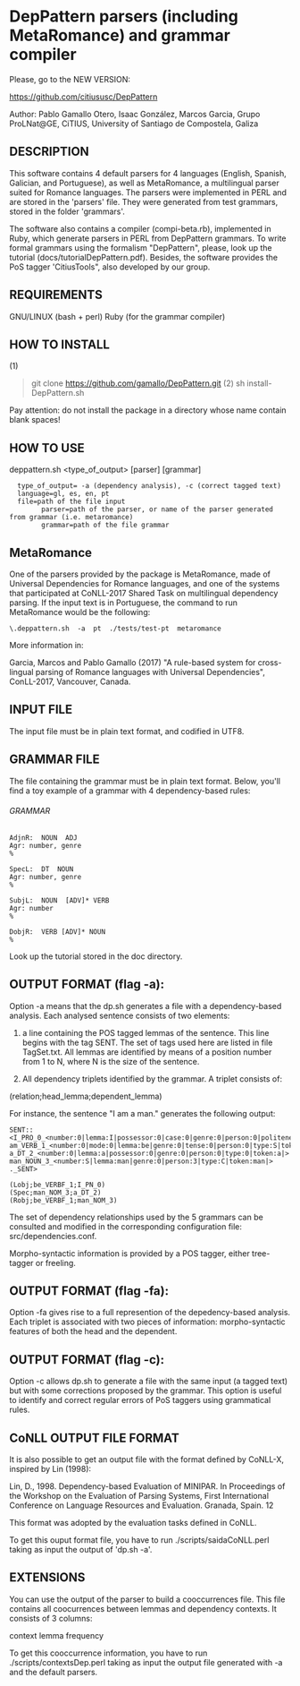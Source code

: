 # DepPattern parsers (including MetaRomance) and grammar compiler

Please, go to the NEW VERSION: 

https://github.com/citiususc/DepPattern

Author: 
Pablo Gamallo Otero, Isaac González, Marcos Garcia, 
Grupo ProLNat@GE, CiTIUS, 
University of Santiago de Compostela, 
Galiza


## DESCRIPTION
This software contains 4 default parsers for 4 languages (English, Spanish, Galician, and Portuguese), as well as MetaRomance, a multilingual parser suited for Romance languages. The parsers were implemented in PERL and are stored in the 'parsers' file. They were generated from test grammars, stored in the folder 'grammars'. 

The software also contains a compiler (compi-beta.rb), implemented in Ruby, which generate parsers in PERL from DepPattern grammars. To write formal grammars using the formalism "DepPattern", please, look up the tutorial (docs/tutorialDepPattern.pdf).
Besides, the software provides the PoS tagger 'CitiusTools", also developed by our group.


## REQUIREMENTS
GNU/LINUX (bash + perl)
Ruby (for the grammar compiler) 


## HOW TO INSTALL

(1)
> git clone https://github.com/gamallo/DepPattern.git
(2)
> sh install-DepPattern.sh

Pay attention: do not install the package in a directory whose name contain blank spaces!

## HOW TO USE

deppattern.sh  <type_of_output> <lang> <file> [parser] [grammar]

      type_of_output= -a (dependency analysis), -c (correct tagged text)
      language=gl, es, en, pt
      file=path of the file input
            parser=path of the parser, or name of the parser generated from grammar (i.e. metaromance)
            grammar=path of the file grammar



## MetaRomance
One of the parsers provided by the package is MetaRomance, made of Universal Dependencies for Romance languages, and one of the systems that participated at CoNLL-2017 Shared Task on multilingual dependency parsing. If the input text is in Portuguese, the command to run MetaRomance would be the following:

    \.deppattern.sh  -a  pt  ./tests/test-pt  metaromance

More information in:

Garcia, Marcos and Pablo Gamallo (2017) "A rule-based system for cross-lingual parsing of Romance languages with Universal Dependencies", ConLL-2017, Vancouver, Canada.


## INPUT FILE
The input file must be in plain text format, and codified in UTF8.


## GRAMMAR FILE
The file containing the grammar must be in plain text format. 
Below, you'll find a toy example of a grammar with 4 dependency-based rules:


###### GRAMMAR #########
```
AdjnR:  NOUN  ADJ
Agr: number, genre
%

SpecL:  DT  NOUN 
Agr: number, genre
%

SubjL:  NOUN  [ADV]* VERB
Agr: number
%

DobjR:  VERB [ADV]* NOUN
%
```


Look up the tutorial stored in the doc directory.


## OUTPUT FORMAT (flag -a):
Option -a means that the dp.sh generates a file with a dependency-based analysis. Each analysed sentence consists of two elements:

1. a line containing the POS tagged lemmas of the sentence. This line begins with the tag SENT. The set of tags used here are listed in file TagSet.txt. All lemmas are identified by means of a position number from 1 to N, where N is the size of the sentence.

2. All dependency triplets identified by the grammar. A triplet consists of:

(relation;head_lemma;dependent_lemma)

For instance, the sentence "I am a man." generates the following output:

```
SENT::<I_PRO_0_<number:0|lemma:I|possessor:0|case:0|genre:0|person:0|politeness:0|type:P|token:I|> am_VERB_1_<number:0|mode:0|lemma:be|genre:0|tense:0|person:0|type:S|token:am|> a_DT_2_<number:0|lemma:a|possessor:0|genre:0|person:0|type:0|token:a|> man_NOUN_3_<number:S|lemma:man|genre:0|person:3|type:C|token:man|> ._SENT>

(Lobj;be_VERBF_1;I_PN_0)
(Spec;man_NOM_3;a_DT_2)
(Robj;be_VERBF_1;man_NOM_3)
```


The set of dependency relationships used by the 5 grammars can be consulted and modified in the corresponding configuration file: src/dependencies.conf.

Morpho-syntactic information is provided by a POS tagger, either tree-tagger or freeling. 

## OUTPUT FORMAT (flag -fa):
Option -fa gives rise to a full represention of the depedency-based analysis. Each triplet is associated with two pieces of information: morpho-syntactic features of both the head and the dependent. 


## OUTPUT FORMAT (flag -c):
Option -c allows dp.sh to generate a file with the same input (a tagged text) but with some corrections proposed by the grammar. This option is useful to identify and correct regular errors of PoS taggers using grammatical rules. 


## CoNLL OUTPUT FILE FORMAT
It is also possible to get an output file with the format defined by CoNLL-X, inspired by Lin (1998):

Lin, D., 1998. Dependency-based Evaluation of MINIPAR. In Proceedings of the Workshop on the Evaluation of Parsing Systems, First International Conference on Language Resources and Evaluation. Granada, Spain. 12

This format was adopted by the evaluation tasks defined in CoNLL.

To get this ouput format file, you have to run ./scripts/saidaCoNLL.perl taking as input the output of 'dp.sh -a'. 



## EXTENSIONS
You can use the output of the parser to build a cooccurrences file. This file contains all coocurrences between lemmas and dependency contexts. It consists of 3 columns:

context	lemma frequency

To get this cooccurrence information, you have to run ./scripts/contextsDep.perl taking as input the output file generated with -a and the default parsers. 

	
